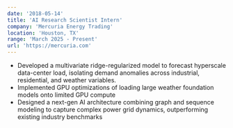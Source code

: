 ```yaml
---
date: '2018-05-14'
title: 'AI Research Scientist Intern'
company: 'Mercuria Energy Trading'
location: 'Houston, TX'
range: 'March 2025 - Present'
url: 'https://mercuria.com'
---
```


- Developed a multivariate ridge-regularized model to forecast hyperscale data-center load, isolating demand anomalies across industrial, residential, and weather variables.
- Implemented GPU optimizations of loading large weather foundation models onto limited GPU compute
- Designed a next-gen AI architecture combining graph and sequence modeling to capture complex power grid dynamics, outperforming existing industry benchmarks

